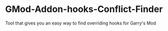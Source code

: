 # GMod-Addon-hooks-Conflict-Finder
Tool that gives you an easy way to find overriding hooks for Garry's Mod

